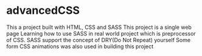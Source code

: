 # advancedCSS
This a project built with HTML, CSS and SASS
This project is a single web page
Learning how to use SASS in real world project
which is preprocessor of CSS.
SASS support the concept of DRY(Do Not Repeat) yourself
Some form CSS animations was also used in building this project
